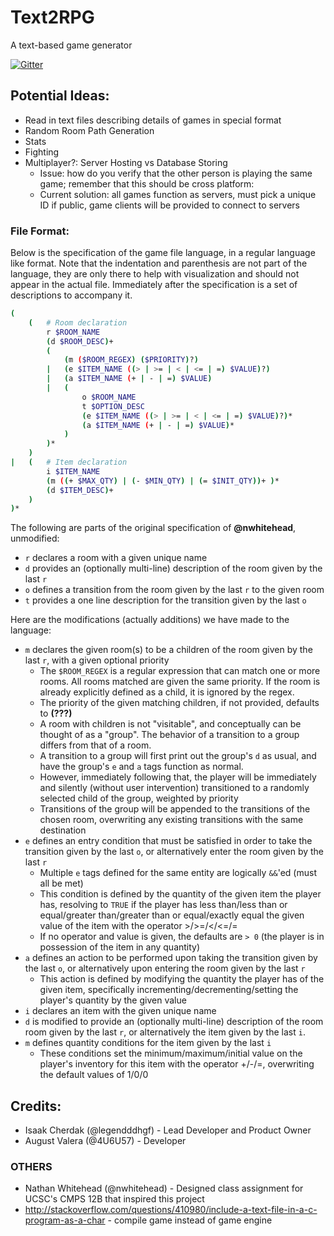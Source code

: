 # Text2RPG
A text-based game generator

[![Gitter](https://badges.gitter.im/legendddhgf_Text2RPG/Lobby.svg)](https://gitter.im/legendddhgf_Text2RPG/Lobby?utm_source=badge&utm_medium=badge&utm_campaign=pr-badge)

## Potential Ideas:
- Read in text files describing details of games in special format
- Random Room Path Generation
- Stats
- Fighting
- Multiplayer?: Server Hosting vs Database Storing
    - Issue: how do you verify that the other person is playing the same game; 
        remember that this should be cross platform:
    - Current solution: all games function as servers, must pick a unique ID if 
        public, game clients will be provided to connect to servers

### File Format:

Below is the specification of the game file language, in a regular language like
format. Note that the indentation and parenthesis are not part of the language,
they are only there to help with visualization and should not appear in the
actual file. Immediately after the specification is a set of descriptions to
accompany it.

```sh
(
    (   # Room declaration
        r $ROOM_NAME
        (d $ROOM_DESC)+
        (
            (m ($ROOM_REGEX) ($PRIORITY)?) 
        |   (e $ITEM_NAME ((> | >= | < | <= | =) $VALUE)?) 
        |   (a $ITEM_NAME (+ | - | =) $VALUE)
        |   (   
                o $ROOM_NAME
                t $OPTION_DESC
                (e $ITEM_NAME ((> | >= | < | <= | =) $VALUE)?)*
                (a $ITEM_NAME (+ | - | =) $VALUE)* 
            )
        )*
    )
|   (   # Item declaration
        i $ITEM_NAME
        (m ((+ $MAX_QTY) | (- $MIN_QTY) | (= $INIT_QTY))+ )*
        (d $ITEM_DESC)+
    )
)*
```

The following are parts of the original specification of **@nwhitehead**,
unmodified:

- `r` declares a room with a given unique name
- `d` provides an (optionally multi-line) description of the room given by the
    last `r`
- `o` defines a transition from the room given by the last `r` to the given room
- `t` provides a one line description for the transition given by the last `o`

Here are the modifications (actually additions) we have made to the language:

- `m` declares the given room(s) to be a children of the room given by the last 
    `r`, with a given optional priority
    - The `$ROOM_REGEX` is a regular expression that can match one or more
        rooms. All rooms matched are given the same priority. If the room is
        already explicitly defined as a child, it is ignored by the regex.
    - The priority of the given matching children, if not provided, defaults to 
        **(???)**
    - A room with children is not "visitable", and conceptually can be thought
        of as a "group". The behavior of a transition to a group differs from
        that of a room.
    - A transition to a group will first print out the group's `d` as usual, and
        have the group's `e` and `a` tags function as normal.
    - However, immediately following that, the player will be immediately and
        silently (without user intervention) transitioned to a randomly selected
        child of the group, weighted by priority
    - Transitions of the group will be appended to the transitions of the chosen
        room, overwriting any existing transitions with the same destination
- `e` defines an entry condition that must be satisfied in order to take the
    transition given by the last `o`, or alternatively enter the room given by
    the last `r`
    - Multiple `e` tags defined for the same entity are logically `&&`'ed (must
        all be met)
    - This condition is defined by the quantity of the given item the player
        has, resolving to `TRUE` if the player has less than/less than or
        equal/greater than/greater than or equal/exactly equal the given value
        of the item with the operator >/>=/</<=/=
    - If no operator and value is given, the defaults are `> 0` (the player is
        in possession of the item in any quantity)
- `a` defines an action to be performed upon taking the transition given by the
    last `o`, or alternatively upon entering the room given by the last `r`
    - This action is defined by modifying the quantity the player has of the
        given item, specifically incrementing/decrementing/setting the player's
        quantity by the given value
- `i` declares an item with the given unique name
- `d` is modified to provide an (optionally multi-line) description of the room
    room given by the last `r`, or alternatively the item given by the last `i`.
- `m` defines quantity conditions for the item given by the last `i`
    - These conditions set the minimum/maximum/initial value on the player's
        inventory for this item with the operator +/-/=, overwriting the default
        values of 1/0/0

## Credits:
- Isaak Cherdak (@legendddhgf) - Lead Developer and Product Owner
- August Valera (@4U6U57) - Developer

### OTHERS
- Nathan Whitehead (@nwhitehead) - Designed class assignment for UCSC's CMPS 12B
    that inspired this project
- http://stackoverflow.com/questions/410980/include-a-text-file-in-a-c-program-as-a-char - compile game instead of game engine
